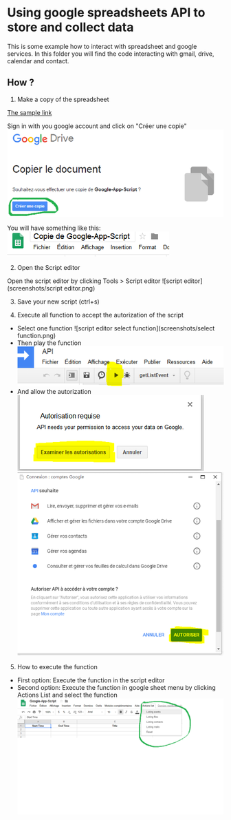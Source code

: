 # Using google spreadsheets API to store and collect data

This is some example how to interact with spreadsheet and google services. 
In this folder you will find the code interacting with gmail, drive, calendar and contact.

## How ?

1. Make a copy of the spreadsheet

[The sample link](https://docs.google.com/spreadsheets/d/1VdfY66N68NR3qHi4vxIc0bS518f_7aAMjRx_w2K3gQk/copy)

Sign in with you google  account and click on "Créer une copie"
![Google sheet Make a copy](screenshots/makeCopy.png)

You will have something like this:
![Google sheet copy](screenshots/aftercopy.png)

2. Open the Script editor

Open the script editor by clicking Tools > Script editor
![script editor](screenshots/script editor.png)

3. Save your new script (ctrl+s)

4. Execute all function to accept the autorization of the script
- Select one function
![script editor select function](screenshots/select function.png)
- Then play the function
![script editor play](screenshots/playScript.png)
- And allow the autorization
![script editor examination](screenshots/examination.png)
![script editor autorization](screenshots/autorization.png)

5. How to execute the function
- First option: Execute the function in the script editor
- Second option: Execute the function in google sheet menu by clicking Actions List and select the function
![execute function](screenshots/executefunction.png)